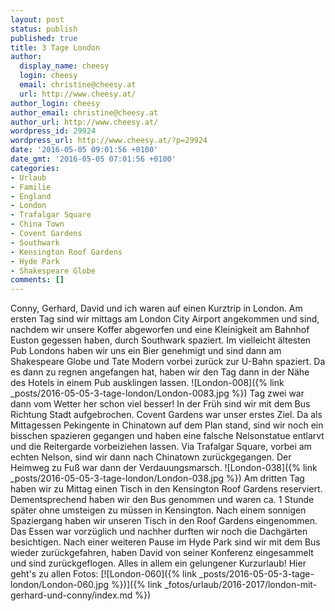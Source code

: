 ```yaml
---
layout: post
status: publish
published: true
title: 3 Tage London
author:
  display_name: cheesy
  login: cheesy
  email: christine@cheesy.at
  url: http://www.cheesy.at/
author_login: cheesy
author_email: christine@cheesy.at
author_url: http://www.cheesy.at/
wordpress_id: 29924
wordpress_url: http://www.cheesy.at/?p=29924
date: '2016-05-05 09:01:56 +0100'
date_gmt: '2016-05-05 07:01:56 +0100'
categories:
- Urlaub
- Familie
- England
- London
- Trafalgar Square
- China Town
- Covent Gardens
- Southwark
- Kensington Roof Gardens
- Hyde Park
- Shakespeare Globe
comments: []
---
```

Conny, Gerhard, David und ich waren auf einen Kurztrip in London. Am ersten Tag sind wir mittags am London City Airport angekommen und sind, nachdem wir unsere Koffer abgeworfen und eine Kleinigkeit am Bahnhof Euston gegessen haben, durch Southwark spaziert. Im vielleicht ältesten Pub Londons haben wir uns ein Bier genehmigt und sind dann am Shakespeare Globe und Tate Modern vorbei zurück zur U-Bahn spaziert. Da es dann zu regnen angefangen hat, haben wir den Tag dann in der Nähe des Hotels in einem Pub ausklingen lassen.
![London-008]({% link _posts/2016-05-05-3-tage-london/London-0083.jpg %})
Tag zwei war dann vom Wetter her schon viel besser! In der Früh sind wir mit dem Bus Richtung Stadt aufgebrochen. Covent Gardens war unser erstes Ziel. Da als Mittagessen Pekingente in Chinatown auf dem Plan stand, sind wir noch ein bisschen spazieren gegangen und haben eine falsche Nelsonstatue entlarvt und die Reitergarde vorbeiziehen lassen. Via Trafalgar Square, vorbei am echten Nelson, sind wir dann nach Chinatown zurückgegangen. Der Heimweg zu Fuß war dann der Verdauungsmarsch.
![London-038]({% link _posts/2016-05-05-3-tage-london/London-038.jpg %})
Am dritten Tag haben wir zu Mittag einen Tisch in den Kensington Roof Gardens reserviert. Dementsprechend haben wir den Bus genommen und waren ca. 1 Stunde später ohne umsteigen zu müssen in Kensington. Nach einem sonnigen Spaziergang haben wir unseren Tisch in den Roof Gardens eingenommen. Das Essen war vorzüglich und nachher durften wir noch die Dachgärten besichtigen. Nach einer weiteren Pause im Hyde Park sind wir mit dem Bus wieder zurückgefahren, haben David von seiner Konferenz eingesammelt und sind zurückgeflogen. Alles in allem ein gelungener Kurzurlaub!
Hier geht's zu allen Fotos:
[![London-060]({% link _posts/2016-05-05-3-tage-london/London-060.jpg %})]({% link _fotos/urlaub/2016-2017/london-mit-gerhard-und-conny/index.md %})
